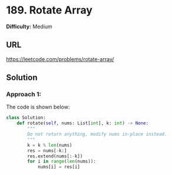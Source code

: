 # 189. Rotate Array
**Difficulty:** Medium

## URL

https://leetcode.com/problems/rotate-array/

## Solution

### Approach 1:

The code is shown below:

```python
class Solution:
    def rotate(self, nums: List[int], k: int) -> None:
        """
        Do not return anything, modify nums in-place instead.
        """
        k = k % len(nums)
        res = nums[-k:]
        res.extend(nums[:-k])
        for i in range(len(nums)):
            nums[i] = res[i]
```

